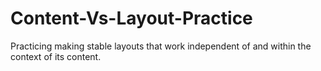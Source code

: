 # Content-Vs-Layout-Practice
 Practicing making stable layouts that work independent of and within the context of its content.
